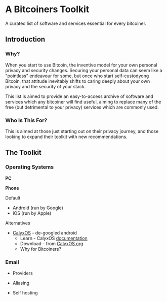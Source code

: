 # A Bitcoiners Toolkit
A curated list of software and services essential for every bitcoiner.

## Introduction
### Why?
When you start to use Bitcoin, the inventive model for your own personal privacy and security changes. Securing your personal data can seem like a "pointless" endeavour for some, but once who start self-custodyong Bitcoin, that attitude inevitably shifts to caring deeply about your own privacy and the security of your stack.

This list is aimed to provide an easy-to-access archive of software and services which any bitcoiner will find useful, aiming to replace many of the free (but detrimental to your privacy) services which are commonly used.

### Who Is This For?
This is aimed at those just starting out on their privacy journey, and those looking to expand their toolkit with new recommendations.

## The Toolkit
### Operating Systems
**PC**

**Phone**

Default
- Android (run by Google)
- iOS (run by Apple)

Alternatives
- [CalyxOS](https://calyxos.org/) - de-googled android
  - Learn - CalyxOS [documentation](https://calyxos.org/docs/)
  - Download - from [CalyxOS.org](https://calyxos.org/get/)
  - Why for Bitcoiners?

### Email
- Providers

- Aliasing

- Self hosting
